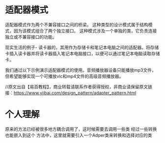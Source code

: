 # 适配器模式

适配器模式作为两个不兼容接口之间的桥梁。 这种类型的设计模式属于结构模式，因为该模式组合了两个独立接口。
这种模式涉及一个单独的类，它负责连接独立或不兼容接口的功能。 

现实生活的例子- 读卡器的，其用作为存储卡和笔记本电脑之间的适配器。将存储卡插入读卡器并将读卡器插入笔记本电脑接口，以便可以通过笔记本电脑读取存储卡。


我们通过以下示例演示适配器模式的使用。音频播放器设备只能播放mp3文件，但希望能够实现一个可播放vlc和mp4文件的高级音频播放器。

//原文出自【易百教程】，商业转载请联系作者获得授权，非商业请保留原文链接：https://www.yiibai.com/design_pattern/adapter_pattern.html


# 个人理解

原来的方法已经被很多地方耦合调用了，这时候需要去调用一些类 经过一些转换 也能嵌入到这个 方法中，这里就需要引入一个Adper类来转换和选择对应的类